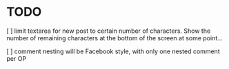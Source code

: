 # TODO

[ ] limit textarea for new post to certain number of characters. Show the number of remaining characters at the bottom of the screen at some point...

[ ] comment nesting will be Facebook style, with only one nested comment per OP
